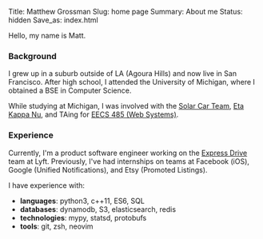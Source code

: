 Title: Matthew Grossman
Slug: home page
Summary: About me
Status: hidden
Save_as: index.html

Hello, my name is Matt.

### Background
I grew up in a suburb outside of LA (Agoura Hills) and now live in San Francisco. After high school, I attended the University of Michigan, where I obtained a BSE in Computer Science.

While studying at Michigan, I was involved with the [Solar Car Team](https://www.solarcar.engin.umich.edu), [Eta Kappa Nu](https://hkn.eecs.umich.edu), and TAing for [EECS 485 (Web Systems)](https://eecs485staff.github.io/eecs485.org).

### Experience
Currently, I'm a product software engineer working on the [Express Drive](https://www.lyft.com/expressdrive) team at Lyft. Previously, I've had internships on teams at Facebook (iOS), Google (Unified Notifications), and Etsy (Promoted Listings).

I have experience with:
- __languages__: python3, c++11, ES6, SQL
- __databases__: dynamodb, S3, elasticsearch, redis
- __technologies__: mypy, statsd, protobufs
- __tools__: git, zsh, neovim
